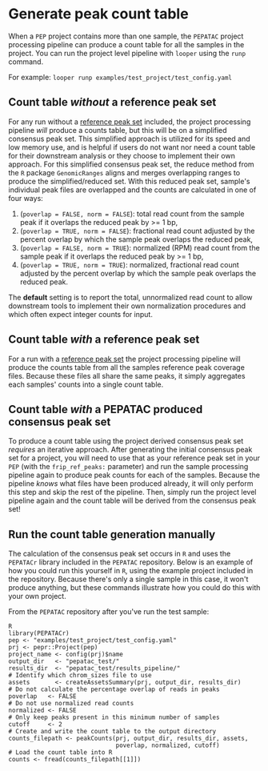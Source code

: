 # Generate peak count table

When a `PEP` project contains more than one sample, the `PEPATAC` project processing pipeline can produce a count table for all the samples in the project. You can run the project level pipeline with `looper` using the `runp` command.

For example: `looper runp examples/test_project/test_config.yaml`

## Count table *without* a reference peak set

For any run without a [reference peak set](reference_peaks.md) included, the project processing pipeline *will* produce a counts table, but this will be on a simplified consensus peak set.  This simplified approach is utilized for its speed and low memory use, and is helpful if users do not want nor need a count table for their downstream analysis or they choose to implement their own approach. For this simplified consensus peak set, the reduce method from the `R` package `GenomicRanges` aligns and merges overlapping ranges to produce the simplified/reduced set. With this reduced peak set, sample's individual peak files are overlapped and the counts are calculated in one of four ways:  
1. (`poverlap = FALSE, norm = FALSE`): total read count from the sample peak if it overlaps the reduced peak by >= 1 bp,
2. (`poverlap = TRUE, norm = FALSE`): fractional read count adjusted by the percent overlap by which the sample peak overlaps the reduced peak,
3. (`poverlap = FALSE, norm = TRUE`): normalized (RPM) read count from the sample peak if it overlaps the reduced peak by >= 1 bp,
4. (`poverlap = TRUE, norm = TRUE`): normalized, fractional read count adjusted by the percent overlap by which the sample peak overlaps the reduced peak.

The **default** setting is to report the total, unnormalized read count to allow downstream tools to implement their own normalization procedures and which often expect integer counts for input.

## Count table *with* a reference peak set

For a run with a [reference peak set](reference_peaks.md) the project processing pipeline will produce the counts table from all the samples reference peak coverage files. Because these files all share the same peaks, it simply aggregates each samples' counts into a single count table.

## Count table *with* a PEPATAC produced consensus peak set

To produce a count table using the project derived consensus peak set *requires* an iterative approach. After generating the initial consensus peak set for a project, you will need to use that as your reference peak set in your `PEP` (with the `frip_ref_peaks:` parameter) and run the sample processing pipeline again to produce peak counts for each of the samples. Because the pipeline *knows* what files have been produced already, it will only perform this step and skip the rest of the pipeline. Then, simply run the project level pipeline again and the count table will be derived from the consensus peak set! 

## Run the count table generation manually

The calculation of the consensus peak set occurs in `R` and uses the `PEPATACr` library included in the `PEPATAC` repository. Below is an example of how you could run this yourself in `R`, using the example project included in the repository. Because there's only a single sample in this case, it won't produce anything, but these commands illustrate how you could do this with your own project.

From the `PEPATAC` repository after you've run the test sample:
```
R
library(PEPATACr)
pep <- "examples/test_project/test_config.yaml"
prj <- pepr::Project(pep)
project_name <- config(prj)$name
output_dir   <- "pepatac_test/"
results_dir  <- "pepatac_test/results_pipeline/"
# Identify which chrom_sizes file to use
assets       <- createAssetsSummary(prj, output_dir, results_dir)
# Do not calculate the percentage overlap of reads in peaks
poverlap   <- FALSE
# Do not use normalized read counts
normalized <- FALSE
# Only keep peaks present in this minimum number of samples
cutoff     <- 2
# Create and write the count table to the output directory
counts_filepath <- peakCounts(prj, output_dir, results_dir, assets,
                              poverlap, normalized, cutoff)
# Load the count table into R
counts <- fread(counts_filepath[[1]])
```